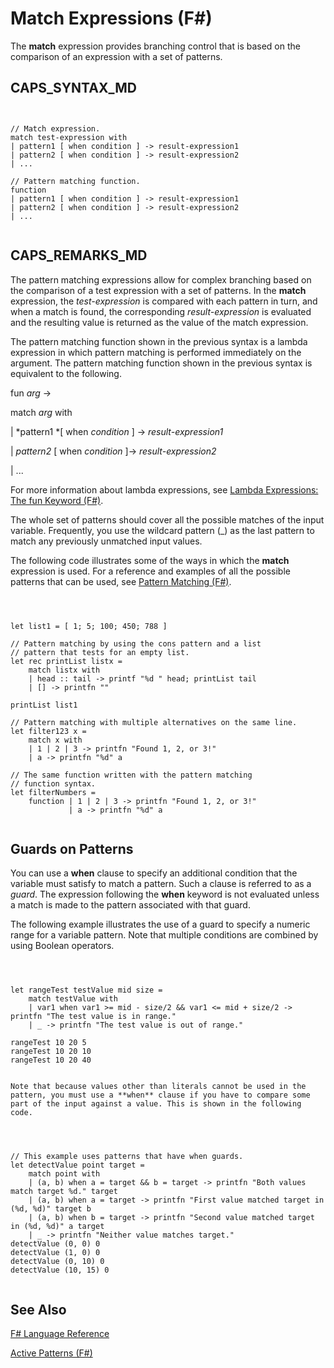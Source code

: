 # Match Expressions (F#)

The **match** expression provides branching control that is based on the comparison of an expression with a set of patterns.


## CAPS_SYNTAX_MD



```


// Match expression.
match test-expression with
| pattern1 [ when condition ] -> result-expression1
| pattern2 [ when condition ] -> result-expression2
| ...

// Pattern matching function.
function
| pattern1 [ when condition ] -> result-expression1
| pattern2 [ when condition ] -> result-expression2
| ...


```



## CAPS_REMARKS_MD
The pattern matching expressions allow for complex branching based on the comparison of a test expression with a set of patterns. In the **match** expression, the *test-expression* is compared with each pattern in turn, and when a match is found, the corresponding *result-expression* is evaluated and the resulting value is returned as the value of the match expression.

The pattern matching function shown in the previous syntax is a lambda expression in which pattern matching is performed immediately on the argument. The pattern matching function shown in the previous syntax is equivalent to the following.

fun *arg* -&gt;

match *arg* with

| *pattern1 *[ when *condition* ] -&gt; *result-expression1*

| *pattern2* [ when *condition* ]-&gt; *result-expression2*

| ...

For more information about lambda expressions, see [Lambda Expressions: The fun Keyword &#40;F&#35;&#41;](Lambda+Expressions+-+The+fun+Keyword+%28F%23%29.md).

The whole set of patterns should cover all the possible matches of the input variable. Frequently, you use the wildcard pattern (_) as the last pattern to match any previously unmatched input values.

The following code illustrates some of the ways in which the **match** expression is used. For a reference and examples of all the possible patterns that can be used, see [Pattern Matching &#40;F&#35;&#41;](Pattern+Matching+%28F%23%29.md).



```



let list1 = [ 1; 5; 100; 450; 788 ]

// Pattern matching by using the cons pattern and a list
// pattern that tests for an empty list.
let rec printList listx =
    match listx with
    | head :: tail -> printf "%d " head; printList tail
    | [] -> printfn ""
  
printList list1

// Pattern matching with multiple alternatives on the same line.  
let filter123 x =
    match x with
    | 1 | 2 | 3 -> printfn "Found 1, 2, or 3!"
    | a -> printfn "%d" a

// The same function written with the pattern matching
// function syntax.
let filterNumbers =
    function | 1 | 2 | 3 -> printfn "Found 1, 2, or 3!"
             | a -> printfn "%d" a


```



    
## Guards on Patterns
You can use a **when** clause to specify an additional condition that the variable must satisfy to match a pattern. Such a clause is referred to as a *guard*. The expression following the **when** keyword is not evaluated unless a match is made to the pattern associated with that guard.

The following example illustrates the use of a guard to specify a numeric range for a variable pattern. Note that multiple conditions are combined by using Boolean operators.



```



let rangeTest testValue mid size =
    match testValue with
    | var1 when var1 >= mid - size/2 && var1 <= mid + size/2 -> printfn "The test value is in range."
    | _ -> printfn "The test value is out of range."

rangeTest 10 20 5
rangeTest 10 20 10
rangeTest 10 20 40


```



    Note that because values other than literals cannot be used in the pattern, you must use a **when** clause if you have to compare some part of the input against a value. This is shown in the following code.



```



// This example uses patterns that have when guards.
let detectValue point target =
    match point with
    | (a, b) when a = target && b = target -> printfn "Both values match target %d." target
    | (a, b) when a = target -> printfn "First value matched target in (%d, %d)" target b
    | (a, b) when b = target -> printfn "Second value matched target in (%d, %d)" a target
    | _ -> printfn "Neither value matches target."
detectValue (0, 0) 0
detectValue (1, 0) 0
detectValue (0, 10) 0
detectValue (10, 15) 0


```



    
## See Also
[F&#35; Language Reference](F%23+Language+Reference.md)

[Active Patterns &#40;F&#35;&#41;](Active+Patterns+%28F%23%29.md)

